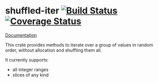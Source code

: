 # shuffled-iter [![Build Status](https://travis-ci.org/TimNN/shuffled-iter.svg?branch=master)](https://travis-ci.org/TimNN/shuffled-iter) [![Coverage Status](https://coveralls.io/repos/TimNN/shuffled-iter/badge.svg?branch=master&service=github)](https://coveralls.io/github/TimNN/shuffled-iter?branch=master)

[Documentation](https://timnn.github.io/shuffled-iter)

This crate provides methods to iterate over a group of values in random order, without allocation and shuffling them all.

It currently supports:

* all integer ranges
* slices of any kind
